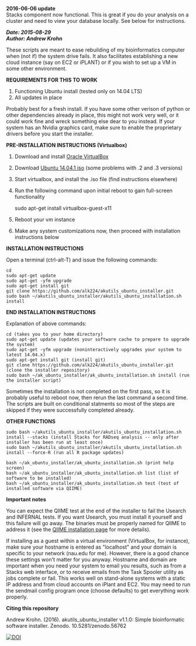 **2016-06-06 update**  
Stacks component now functional. This is great if you do your analysis on a cluster and need to view your database locally. See below for instructions.  

***Date: 2015-08-29  
Author: Andrew Krohn***  

These scripts are meant to ease rebuilding of my bioinformatics computer when (not if) the system drive fails.  It also facilitates establishing a new cloud instance (say on EC2 or iPLANT) or if you wish to set up a VM in some other environment.  

**REQUIREMENTS FOR THIS TO WORK**

1) Functioning Ubuntu install (tested only on 14.04 LTS)  
2) All updates in place  

Probably best for a fresh install.  If you have some other verison of python or other dependencies already in place, this might not work very well, or it could work fine and wreck something else dear to you instead.  If your system has an Nvidia graphics card, make sure to enable the proprietary drivers before you start the installer.  

**PRE-INSTALLATION INSTRUCTIONS (Virtualbox)**  

1) Download and install [Oracle VirtualBox](https://www.virtualbox.org/)  
2) Download [Ubuntu 14.04.1 iso](http://old-releases.ubuntu.com/releases/14.04.0/ubuntu-14.04.1-desktop-amd64.iso) (some problems with .2 and .3 versions)  
3) Start virtualbox, and install the .iso file (find instructions elsewhere)  
4) Run the following command upon initial reboot to gain full-screen functionality  

    sudo apt-get install virtualbox-guest-x11  

5) Reboot your vm instance  
6) Make any system customizations now, then proceed with installation instructions below  

**INSTALLATION INSTRUCTIONS**  

Open a terminal (ctrl-alt-T) and issue the following commands:  

    cd  
    sudo apt-get update  
    sudo apt-get -yfm upgrade  
    sudo apt-get install git  
    git clone https://github.com/alk224/akutils_ubuntu_installer.git  
    sudo bash ~/akutils_ubuntu_installer/akutils_ubuntu_installation.sh install  

**END INSTALLATION INSTRUCTIONS**  

Explanation of above commands:  

    cd (takes you to your home directory)  
    sudo apt-get update (updates your software cache to prepare to upgrade the system)  
    sudo apt-get -yfm upgrade (noninteractively upgrades your system to latest 14.04.x)  
    sudo apt-get install git (install git)  
    git clone https://github.com/alk224/akutils_ubuntu_installer.git (clone the installer repository)  
    sudo bash ~/ak_ubuntu_installer/ak_ubuntu_installation.sh install (run the installer script)  

Sometimes the installation is not completed on the first pass, so it is probably useful to reboot now, then rerun the last command a second time. The scripts are built on conditional statments so most of the steps are skipped if they were successfully completed already.  

**OTHER FUNCTIONS**  

    sudo bash ~/akutils_ubuntu_installer/akutils_ubuntu_installation.sh install --stacks (install Stacks for RADseq analysis -- only after installer has been run at least once)  
    sudo bash ~/akutils_ubuntu_installer/akutils_ubuntu_installation.sh install --force-R (run all R package updates)  

    bash ~/ak_ubuntu_installer/ak_ubuntu_installation.sh (print help screen)  
    bash ~/ak_ubuntu_installer/ak_ubuntu_installation.sh list (list of software to be installed)  
    bash ~/ak_ubuntu_installer/ak_ubuntu_installation.sh test (test of installed software via QIIME)  

**Important notes**  

You can expect the QIIME test at the end of the installer to fail the Usearch and INFERNAL tests. If you want Usearch, you must install it yourself and this failure will go away. The binaries must be properly named for QIIME to address it (see the [QIIME installation page](http://qiime.org/install/install.html) for more details).  

If installing as a guest within a virtual environment (VirtualBox, for instance), make sure your hostname is entered as "localhost" and your domain is specific to your network (nau.edu for me). However, there is a good chance these settings won't matter for you anyway. Hostname and domain are important when you need your system to email you results, such as from a Stacks web interface, or to receive emails from the Task Spooler utility as jobs complete or fail. This works well on stand-alone systems with a static IP address and from cloud accounts on iPlant and EC2. You may need to run the sendmail config program once (choose defaults) to get everything work properly.  

**Citing this repository**  

Andrew Krohn. (2016). akutils_ubuntu_installer v1.1.0: Simple bioinformatic software installer. Zenodo. 10.5281/zenodo.56762  

[![DOI](https://zenodo.org/badge/doi/10.5281/zenodo.56762.svg)](http://dx.doi.org/10.5281/zenodo.56762)  

